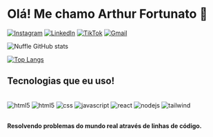 
# Olá! Me chamo Arthur Fortunato 👋

[![Instagram](https://img.shields.io/badge/Instagram-E4405F?style=for-the-badge&logo=instagram&logoColor=white)](https://www.instagram.com/euarthur.ffs/)
[![LinkedIn](https://img.shields.io/badge/LinkedIn-0077B5?style=for-the-badge&logo=linkedin&logoColor=white)](https://www.linkedin.com/in/arthur-fortunato-b1aa8b251/)
[![TikTok](https://img.shields.io/badge/TikTok-000000?style=for-the-badge&logo=tiktok&logoColor=white)](https://www.tiktok.com/@devtypee)
[![Gmail](https://img.shields.io/badge/Gmail-D14836?style=for-the-badge&logo=gmail&logoColor=white)](mailto:arthur.fortunato010@gmail.com)

![Nuffle GitHub stats](https://github-readme-stats.vercel.app/api?username=Nuffle&show_icons=true&theme=tokyonight)

[![Top Langs](https://github-readme-stats.vercel.app/api/top-langs/?username=anuraghazra&layout=pie)](https://github.com/anuraghazra/github-readme-stats)

## Tecnologias que eu uso!

<div styles="display: inline_block"><br/>
   <img align="center" alt="html5" src="[https://img.shields.io/badge/HTML5-E34F26?style=for-the-badge&logo=html5&logoColor=white](https://img.shields.io/badge/python-3670A0?style=for-the-badge&logo=python&logoColor=ffdd54)"/>
   <img align="center" alt="html5" src="https://img.shields.io/badge/HTML5-E34F26?style=for-the-badge&logo=html5&logoColor=white"/>
   <img align="center" alt="css" src="https://img.shields.io/badge/CSS3-1572B6?style=for-the-badge&logo=css3&logoColor=white"/>
   <img align="center" alt="javascript" src="https://img.shields.io/badge/JavaScript-F7DF1E?style=for-the-badge&logo=javascript&logoColor=black"/>
   <img align="center" alt="react" src="https://img.shields.io/badge/React-20232A?style=for-the-badge&logo=react&logoColor=61DAFB"/>
   <img align="center" alt="nodejs" src="https://img.shields.io/badge/Node.js-43853D?style=for-the-badge&logo=node.js&logoColor=white"/>
   <img align="center" alt="tailwind" src="https://img.shields.io/badge/Tailwind_CSS-38B2AC?style=for-the-badge&logo=tailwind-css&logoColor=white"/>
<div/><br/>

**Resolvendo problemas do mundo real através de linhas de código.**
